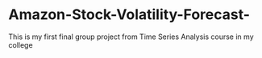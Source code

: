# Amazon-Stock-Volatility-Forecast-
This is my first final group project from Time Series Analysis course in my college
